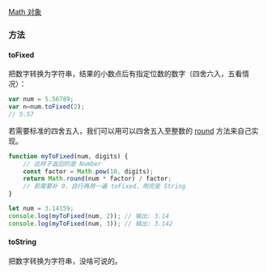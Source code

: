 
[Math 对象](Math%20对象.md)

### 方法

#### toFixed

把数字转换为字符串，结果的小数点后有指定位数的数字（四舍六入，五看情况）：

```js
var num = 5.56789;  
var n=num.toFixed(2);
// 5.57
```

若需要标准的四舍五入，我们可以用可以四舍五入至整数的 [round](Math%20对象.md#round) 方法来自己实现。

```js
function myToFixed(num, digits) {
    // 这样子返回的是 Number
    const factor = Math.pow(10, digits);
    return Math.round(num * factor) / factor;
    // 若需要补 0，自行再用一遍 toFixed，用完是 String
}

let num = 3.14159;
console.log(myToFixed(num, 2)); // 输出: 3.14
console.log(myToFixed(num, 3)); // 输出: 3.142
```

#### toString

把数字转换为字符串，没啥可说的。